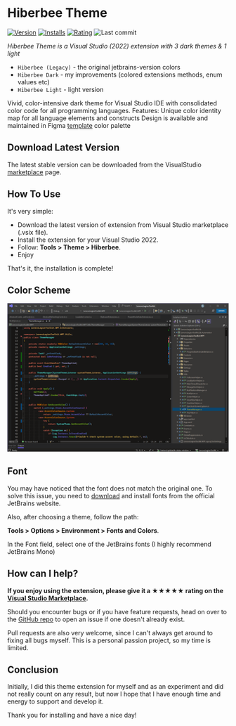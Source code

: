 [marketplace]: https://marketplace.visualstudio.com/items?itemName=SergiyEgoshyn.HiberbeeTheme
[repo]: https://github.com/sergiye/hiberbeeTheme

# Hiberbee Theme

[![Version](https://vsmarketplacebadges.dev/version/SergiyEgoshyn.HiberbeeTheme.svg?color=007EC6)][marketplace]
[![Installs](https://vsmarketplacebadges.dev/installs/SergiyEgoshyn.HiberbeeTheme.svg?color=ff4f42)][marketplace]
[![Rating](https://vsmarketplacebadges.dev/rating-short/SergiyEgoshyn.HiberbeeTheme.svg)][marketplace]
![Last commit](https://img.shields.io/github/last-commit/sergiye/hiberbeeTheme?color=00AD00)

*Hiberbee Theme is a Visual Studio (2022) extension with 3 dark themes & 1 light*
- `Hiberbee (Legacy)` - the original jetbrains-version colors
- `Hiberbee Dark` - my improvements (colored extensions methods, enum values etc)
- `Hiberbee Light` - light version

Vivid, color-intensive dark theme for Visual Studio IDE with consolidated color code for all programming languages.
Features:
Unique color identity map for all language elements and constructs
Design is available and maintained in Figma [template](https://www.figma.com/file/2oyhOnKUdLZCDQEkH2klNT/Hiberbee-Theme) color palette

## Download Latest Version
The latest stable version can be downloaded from the VisualStudio [marketplace][marketplace] page.

## How To Use
It's very simple:
 - Download the latest version of extension from Visual Studio marketplace (.vsix file).
 - Install the extension for your Visual Studio 2022.
 - Follow: **Tools > Theme > Hiberbee**.
 - Enjoy

That's it, the installation is complete!

## Color Scheme
![Code](https://github.com/sergiye/hiberbeeTheme/raw/master/assets/code.png)

## Font
You may have noticed that the font does not match the original one. To solve this issue, you need to [download](https://www.jetbrains.com/lp/mono/) and install fonts from the official JetBrains website.

Also, after choosing a theme, follow the path:

**Tools > Options > Environment > Fonts and Colors**.

In the Font field, select one of the JetBrains fonts (I highly recommend JetBrains Mono)

## How can I help?
**If you enjoy using the extension, please give it a ★★★★★ rating on the [Visual Studio Marketplace][marketplace].**

Should you encounter bugs or if you have feature requests, head on over to the [GitHub repo][repo] to open an issue if one doesn't already exist.

Pull requests are also very welcome, since I can't always get around to fixing all bugs myself. This is a personal passion project, so my time is limited.


## Conclusion
Initially, I did this theme extension for myself and as an experiment and did not really count on any result, but now I hope that I have enough time and energy to support and develop it.

Thank you for installing and have a nice day!
